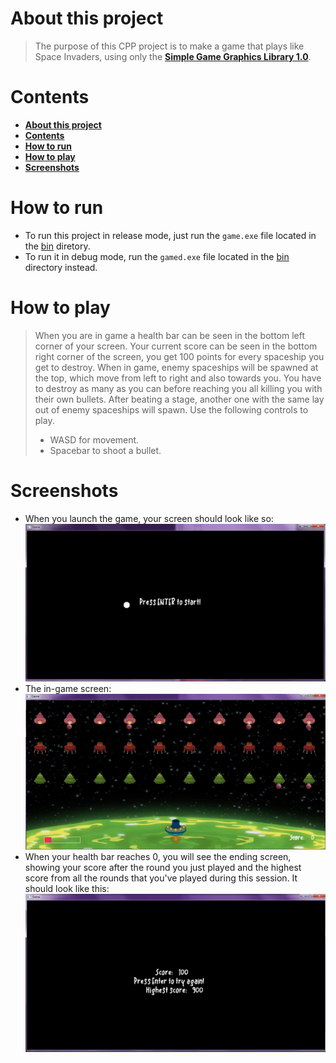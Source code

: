
# **About this project**
> The purpose of this CPP project is to make a game that plays like Space Invaders, using only the [**Simple Game Graphics Library 1.0**](https://cgaueb.github.io/sgg/structgraphics_1_1_brush.html).

# **Contents**
- [**About this project**](#about-this-project)
- [**Contents**](#contents)
- [**How to run**](#how-to-run)
- [**How to play**](#how-to-play)
- [**Screenshots**](#screenshots)

# **How to run**

* To run this project in release mode, just run the `game.exe` file located in the [bin](game/bin) diretory.
* To run it in debug mode, run the `gamed.exe` file located in the [bin](game/bin) directory instead.

# **How to play**

> When you are in game a health bar can be seen in the bottom left corner of your screen. Your current score can be seen in the bottom right corner of the screen, you get 100 points for every spaceship you get to destroy. When in game, enemy spaceships will be spawned at the top, which move from left to right and also towards you. You have to destroy as many as you can before reaching you all killing you with their own bullets. After beating a stage, another one with the same lay out of enemy spaceships will spawn. Use the following controls to play.
>   * WASD for movement.
>   * Spacebar to shoot a bullet.

# **Screenshots**

* When you launch the game, your screen should look like so:
    ![Starting screen](misc/Starting-screen.png)
* The in-game screen:  
    ![In-game screen](misc/In-game-screen.png) 
* When your health bar reaches 0, you will see the ending screen, showing your score after the round you just played and the highest score from all the rounds that you've played during this session. It should look like this:
    ![Ending screen](misc/Ending-score-screen.png)